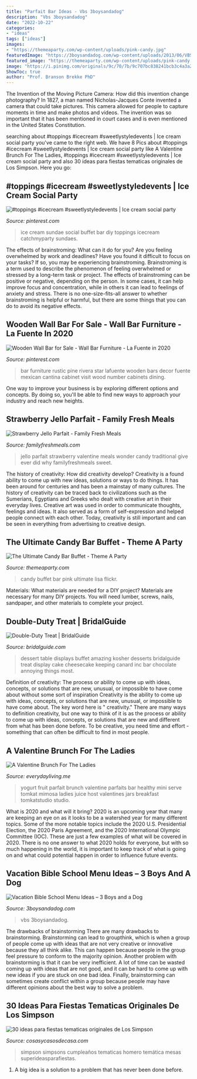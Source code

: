 ```yaml
---
title: "Parfait Bar Ideas - Vbs 3boysandadog"
description: "Vbs 3boysandadog"
date: "2022-10-22"
categories:
- "ideas"
tags: ["ideas"]
images:
- "https://themeaparty.com/wp-content/uploads/pink-candy.jpg"
featuredImage: "https://3boysandadog.com/wp-content/uploads/2013/06/VBS-Menu-Ideas-633x1024.png"
featured_image: "https://themeaparty.com/wp-content/uploads/pink-candy.jpg"
image: "https://i.pinimg.com/originals/9c/70/7b/9c707bc838241bcb3c4a3a217a1faf90.png"
ShowToc: true
author: "Prof. Branson Brekke PhD"
---
```



The Invention of the Moving Picture Camera: How did this invention change photography?
In 1827, a man named Nicholas-Jacques Conte invented a camera that could take pictures. This camera allowed for people to capture moments in time and make photos and videos. The invention was so important that it has been mentioned in court cases and is even mentioned in the United States Constitution.

	

		
searching about #toppings #icecream #sweetlystyledevents | Ice cream social party you've came to the right web. We have 8 Pics about #toppings #icecream #sweetlystyledevents | Ice cream social party like A Valentine Brunch For The Ladies, #toppings #icecream #sweetlystyledevents | Ice cream social party and also 30 ideas para fiestas tematicas originales de Los Simpson. Here you go:
		
    
## #toppings #icecream #sweetlystyledevents | Ice Cream Social Party

<img loading=lazy src="https://i.pinimg.com/originals/cf/ee/6e/cfee6ecb2e99aebe4ed5ffcc79e195a3.jpg" onerror="this.onerror=null;this.src='https://tse4.mm.bing.net/th?id=OIP.yJnJyxh6l_u2gMXmHDmKhgHaE8&amp;pid=15.1';" alt="#toppings #icecream #sweetlystyledevents | Ice cream social party">

_Source: pinterest.com_

>ice cream sundae social buffet bar diy toppings icecream catchmyparty sundaes. 

	

The effects of brainstroming: What can it do for you?
Are you feeling overwhelmed by work and deadlines? Have you found it difficult to focus on your tasks? If so, you may be experiencing brainstroming. Brainstroming is a term used to describe the phenomenon of feeling overwhelmed or stressed by a long-term task or project. The effects of brainstroming can be positive or negative, depending on the person. In some cases, it can help improve focus and concentration, while in others it can lead to feelings of anxiety and stress. There is no one-size-fits-all answer to whether brainstroming is helpful or harmful, but there are some things that you can do to avoid its negative effects.

    
## Wooden Wall Bar For Sale - Wall Bar Furniture - La Fuente In 2020

<img loading=lazy src="https://i.pinimg.com/originals/9c/70/7b/9c707bc838241bcb3c4a3a217a1faf90.png" onerror="this.onerror=null;this.src='https://tse3.mm.bing.net/th?id=OIP.EK6LJZRQSjBZiWR9j8ZrYgHaHa&amp;pid=15.1';" alt="Wooden Wall Bar for Sale - Wall Bar Furniture - La Fuente in 2020">

_Source: pinterest.com_

>bar furniture rustic pine rivera star lafuente wooden bars decor fuente mexican cantina cabinet visit wood number cabinets dining. 

	

One way to improve your business is by exploring different options and concepts. By doing so, you'll be able to find new ways to approach your industry and reach new heights.

    
## Strawberry Jello Parfait - Family Fresh Meals

<img loading=lazy src="https://www.familyfreshmeals.com/wp-content/uploads/2016/02/Strawberry-Jello-Parfait-FamilyFreshMeals.com--682x1024.png" onerror="this.onerror=null;this.src='https://tse1.mm.bing.net/th?id=OIP.Xo8nEReL-BWl5JZgVg6j9gHaLH&amp;pid=15.1';" alt="Strawberry Jello Parfait - Family Fresh Meals">

_Source: familyfreshmeals.com_

>jello parfait strawberry valentine meals wonder candy traditional give ever did why familyfreshmeals sweet. 

	

The history of creativity: How did creativity develop?
Creativity is a found ability to come up with new ideas, solutions or ways to do things. It has been around for centuries and has been a mainstay of many cultures. The history of creativity can be traced back to civilizations such as the Sumerians, Egyptians and Greeks who dealt with creative art in their everyday lives. Creative art was used in order to communicate thoughts, feelings and ideas. It also served as a form of self-expression and helped people connect with each other. Today, creativity is still important and can be seen in everything from advertising to creative design.

    
## The Ultimate Candy Bar Buffet - Theme A Party

<img loading=lazy src="https://themeaparty.com/wp-content/uploads/pink-candy.jpg" onerror="this.onerror=null;this.src='https://tse2.mm.bing.net/th?id=OIP.wrk0Cojz9Z5XQ6iD59SAEQHaFj&amp;pid=15.1';" alt="The Ultimate Candy Bar Buffet - Theme A Party">

_Source: themeaparty.com_

>candy buffet bar pink ultimate lisa flickr. 

	

Materials: What materials are needed for a DIY project?
Materials are necessary for many DIY projects. You will need lumber, screws, nails, sandpaper, and other materials to complete your project.

    
## Double-Duty Treat | BridalGuide

<img loading=lazy src="http://www.bridalguide.com/sites/default/files/blog-images/from-dianes-desk/dessert-table/dessert-table-1.jpg" onerror="this.onerror=null;this.src='https://tse3.mm.bing.net/th?id=OIP.Lci3ZRp-HN23jNyU8ye6LgHaE8&amp;pid=15.1';" alt="Double-Duty Treat | BridalGuide">

_Source: bridalguide.com_

>dessert table displays buffet amazing kosher desserts bridalguide treat display cake cheesecake keeping canard inc bar chocolate annoying things most. 

	

Definition of creativity: The process or ability to come up with ideas, concepts, or solutions that are new, unusual, or impossible to have come about without some sort of inspiration
Creativity is the ability to come up with ideas, concepts, or solutions that are new, unusual, or impossible to have come about. The key word here is " creativity." There are many ways to definition creativity, but one way to think of it is as the process or ability to come up with ideas, concepts, or solutions that are new and different from what has been done before. To be creative, you need time and effort - something that can often be difficult to find in most people.

    
## A Valentine Brunch For The Ladies

<img loading=lazy src="https://i0.wp.com/everydayliving.me/wp-content/uploads/2017/01/new4.jpg?resize=500%2C750" onerror="this.onerror=null;this.src='https://tse1.mm.bing.net/th?id=OIP.GfbbsX9-CYdDejqC8OowrwHaLH&amp;pid=15.1';" alt="A Valentine Brunch For The Ladies">

_Source: everydayliving.me_

>yogurt fruit parfait brunch valentine parfaits bar healthy mini serve tomkat mimosa ladies juice host valentines jars breakfast tomkatstudio studio. 

	

What is 2020 and what will it bring?
2020 is an upcoming year that many are keeping an eye on as it looks to be a watershed year for many different topics. Some of the more notable topics include the 2020 U.S. Presidential Election, the 2020 Paris Agreement, and the 2020 International Olympic Committee (IOC). These are just a few examples of what will be covered in 2020. There is no one answer to what 2020 holds for everyone, but with so much happening in the world, it is important to keep track of what is going on and what could potential happen in order to influence future events.

    
## Vacation Bible School Menu Ideas – 3 Boys And A Dog

<img loading=lazy src="https://3boysandadog.com/wp-content/uploads/2013/06/VBS-Menu-Ideas-633x1024.png" onerror="this.onerror=null;this.src='https://tse2.mm.bing.net/th?id=OIP.4aqP5pRZIkUWJvLh0_7tsAHaL-&amp;pid=15.1';" alt="Vacation Bible School Menu Ideas – 3 Boys and a Dog">

_Source: 3boysandadog.com_

>vbs 3boysandadog. 

	

The drawbacks of brainstorming
There are many drawbacks to brainstorming. Brainstorming can lead to groupthink, which is when a group of people come up with ideas that are not very creative or innovative because they all think alike. This can happen because people in the group feel pressure to conform to the majority opinion. Another problem with brainstorming is that it can be very inefficient. A lot of time can be wasted coming up with ideas that are not good, and it can be hard to come up with new ideas if you are stuck on one bad idea. Finally, brainstorming can sometimes create conflict within a group because people may have different opinions about the best way to solve a problem.

    
## 30 Ideas Para Fiestas Tematicas Originales De Los Simpson

<img loading=lazy src="https://i0.wp.com/cosasycasosdecasa.com/wp-content/uploads/2018/09/decoracion-2-min-3.jpg?fit=640%2C437&amp;ssl=1" onerror="this.onerror=null;this.src='https://tse2.mm.bing.net/th?id=OIP.V1MCpWUlpuJ7To4VQWwXqAHaFD&amp;pid=15.1';" alt="30 ideas para fiestas tematicas originales de Los Simpson">

_Source: cosasycasosdecasa.com_

>simpson simpsons cumpleaños tematicas homero temática mesas superideasparafiestas. 

	

1. A big idea is a solution to a problem that has never been done before.

